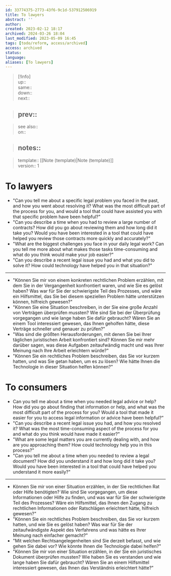 ```yaml
---
id: 33774375-2773-43f6-9c1d-537912506919
title: To lawyers
abstract: ''
author: 
created: 2023-02-12 18:17
archived: 2024-03-26 18:04
last_modified: 2023-05-09 16:45
tags: [todo/reform, access/archived]
access: archived
status: 
language: 
aliases: [To lawyers]
---
```


> [!Info]  
> up::  
> same::  
> down::  
> next::  
>

> prev::
> ---  

>
> see also::  
> on::  
>

> notes::
> ---

>
> template:: [[Note (template)|Note (template)]]  
> version:: 1

# To lawyers

- "Can you tell me about a specific legal problem you faced in the past, and how you went about resolving it? What was the most difficult part of the process for you, and would a tool that could have assisted you with that specific problem have been helpful?"
- "Can you describe a time when you had to review a large number of contracts? How did you go about reviewing them and how long did it take you? Would you have been interested in a tool that could have helped you review those contracts more quickly and accurately?"
- "What are the biggest challenges you face in your daily legal work? Can you tell me more about what makes those tasks time-consuming and what do you think would make your job easier?"
- "Can you describe a recent legal issue you had and what you did to solve it? How could technology have helped you in that situation?"

---

- "Können Sie mir von einem konkreten rechtlichen Problem erzählen, mit dem Sie in der Vergangenheit konfrontiert waren, und wie Sie es gelöst haben? Was war für Sie der schwierigste Teil des Prozesses, und wäre ein Hilfsmittel, das Sie bei diesem speziellen Problem hätte unterstützen können, hilfreich gewesen?"
- "Können Sie eine Situation beschreiben, in der Sie eine große Anzahl von Verträgen überprüfen mussten? Wie sind Sie bei der Überprüfung vorgegangen und wie lange haben Sie dafür gebraucht? Wären Sie an einem Tool interessiert gewesen, das Ihnen geholfen hätte, diese Verträge schneller und genauer zu prüfen?"
- "Was sind die größten Herausforderungen, mit denen Sie bei Ihrer täglichen juristischen Arbeit konfrontiert sind? Können Sie mir mehr darüber sagen, was diese Aufgaben zeitaufwändig macht und was Ihrer Meinung nach Ihre Arbeit erleichtern würde?"
- "Können Sie ein rechtliches Problem beschreiben, das Sie vor kurzem hatten, und was Sie getan haben, um es zu lösen? Wie hätte Ihnen die Technologie in dieser Situation helfen können?"

# To consumers

- Can you tell me about a time when you needed legal advice or help? How did you go about finding that information or help, and what was the most difficult part of the process for you? Would a tool that made it easier for you to access legal information or advice have been helpful?"
- "Can you describe a recent legal issue you had, and how you resolved it? What was the most time-consuming aspect of the process for you and what do you think would have made it easier?"
- "What are some legal matters you are currently dealing with, and how are you approaching them? How could technology help you in this process?"
- "Can you tell me about a time when you needed to review a legal document? How did you understand it and how long did it take you? Would you have been interested in a tool that could have helped you understand it more easily?"  

--- 

- Können Sie mir von einer Situation erzählen, in der Sie rechtlichen Rat oder Hilfe benötigten? Wie sind Sie vorgegangen, um diese Informationen oder Hilfe zu finden, und was war für Sie der schwierigste Teil des Prozesses? Wäre ein Hilfsmittel, das Ihnen den Zugang zu rechtlichen Informationen oder Ratschlägen erleichtert hätte, hilfreich gewesen?"
- "Können Sie ein rechtliches Problem beschreiben, das Sie vor kurzem hatten, und wie Sie es gelöst haben? Was war für Sie der zeitaufwändigste Aspekt des Verfahrens und was hätte es Ihrer Meinung nach einfacher gemacht?"
- "Mit welchen Rechtsangelegenheiten sind Sie derzeit befasst, und wie gehen Sie dabei vor? Wie könnte Ihnen die Technologie dabei helfen?"
- "Können Sie mir von einer Situation erzählen, in der Sie ein juristisches Dokument überprüfen mussten? Wie haben Sie es verstanden und wie lange haben Sie dafür gebraucht? Wären Sie an einem Hilfsmittel interessiert gewesen, das Ihnen das Verständnis erleichtert hätte?"
